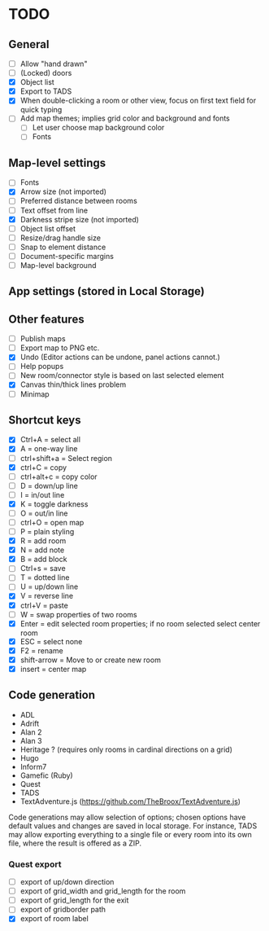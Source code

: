# TODO

## General

- [ ] Allow "hand drawn"
- [ ] (Locked) doors
- [x] Object list
- [x] Export to TADS
- [x] When double-clicking a room or other view, focus on first text field for quick typing
- [ ] Add map themes; implies grid color and background and fonts
  - [ ] Let user choose map background color
  - [ ] Fonts

## Map-level settings
- [ ] Fonts
- [x] Arrow size (not imported)
- [ ] Preferred distance between rooms
- [ ] Text offset from line
- [x] Darkness stripe size (not imported)
- [ ] Object list offset
- [ ] Resize/drag handle size
- [ ] Snap to element distance
- [ ] Document-specific margins
- [ ] Map-level background

## App settings (stored in Local Storage)

## Other features
- [ ] Publish maps
- [ ] Export map to PNG etc.
- [x] Undo (Editor actions can be undone, panel actions cannot.)
- [ ] Help popups
- [ ] New room/connector style is based on last selected element
- [x] Canvas thin/thick lines problem
- [ ] Minimap

## Shortcut keys

- [x] Ctrl+A = select all
- [x] A = one-way line
- [ ] ctrl+shift+a = Select region
- [x] ctrl+C = copy
- [ ] ctrl+alt+c = copy color
- [ ] D = down/up line
- [ ] I = in/out line
- [x] K = toggle darkness
- [ ] O = out/in line
- [ ] ctrl+O = open map
- [ ] P = plain styling
- [x] R = add room
- [x] N = add note
- [x] B = add block
- [ ] Ctrl+s = save
- [ ] T = dotted line
- [ ] U = up/down line
- [x] V = reverse line
- [x] ctrl+V = paste
- [ ] W = swap properties of two rooms
- [x] Enter = edit selected room properties; if no room selected select center room
- [x] ESC = select none
- [x] F2 = rename
- [x] shift-arrow = Move to or create new room
- [x] insert = center map

## Code generation

* ADL
* Adrift
* Alan 2
* Alan 3
* Heritage ? (requires only rooms in cardinal directions on a grid)
* Hugo
* Inform7
* Gamefic (Ruby)
* Quest
* TADS
* TextAdventure.js   (https://github.com/TheBroox/TextAdventure.js)

Code generations may allow selection of options; chosen options have default 
values and changes are saved in local storage. For instance, TADS may allow exporting
everything to a single file or every room into its own file, where the result is offered
as a ZIP.

### Quest export
- [ ] export of up/down direction
- [ ] export of grid_width and grid_length for the room
- [ ] export of grid_length for the exit 
- [ ] export of gridborder path
- [x] export of room label 
